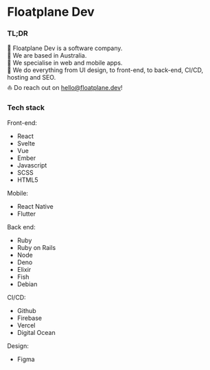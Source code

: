# Floatplane Dev

### TL;DR

🌱 Floatplane Dev is a software company.  
🦘 We are based in Australia.  
📱 We specialise in web and mobile apps.  
🍿 We do everything from UI design, to front-end, to back-end, CI/CD, hosting and SEO.  
⛵ Do reach out on [hello@floatplane.dev](mailto:hello@floatplane.dev)!

### Tech stack

Front-end:

* React
* Svelte
* Vue
* Ember
* Javascript
* SCSS
* HTML5

Mobile:
* React Native
* Flutter

Back end:
* Ruby
* Ruby on Rails
* Node
* Deno
* Elixir
* Fish
* Debian

CI/CD:
* Github
* Firebase
* Vercel
* Digital Ocean

Design:
* Figma

